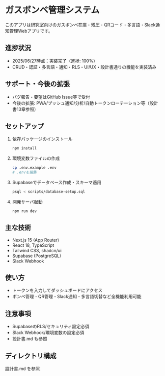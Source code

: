 # ガスボンベ管理システム

このアプリは研究室向けのガスボンベ在庫・残圧・QRコード・多言語・Slack通知管理Webアプリです。

## 進捗状況
- 2025/06/27時点：実装完了（進捗: 100%）
- CRUD・認証・多言語・通知・RLS・UI/UX・設計書通りの機能を実装済み

## サポート・今後の拡張
- バグ報告・要望はGitHub Issue等で受付
- 今後の拡張: PWA/プッシュ通知/分析/自動トークンローテーション等（設計書13章参照）

## セットアップ

1. 依存パッケージのインストール
   ```sh
   npm install
   ```
2. 環境変数ファイルの作成
   ```sh
   cp .env.example .env
   # .envを編集
   ```
3. Supabaseでデータベース作成・スキーマ適用
   ```sh
   psql < scripts/database-setup.sql
   ```
4. 開発サーバ起動
   ```sh
   npm run dev
   ```

## 主な技術
- Next.js 15 (App Router)
- React 18, TypeScript
- Tailwind CSS, shadcn/ui
- Supabase (PostgreSQL)
- Slack Webhook

## 使い方
- トークンを入力してダッシュボードにアクセス
- ボンベ管理・QR管理・Slack通知・多言語切替など全機能利用可能

## 注意事項
- SupabaseのRLS/セキュリティ設定必須
- Slack Webhook/環境変数の設定必須
- 設計書.md も参照

## ディレクトリ構成
設計書.md を参照
